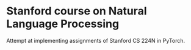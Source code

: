 # Stanford course on Natural Language Processing

Attempt at implementing assignments of Stanford CS 224N in PyTorch.